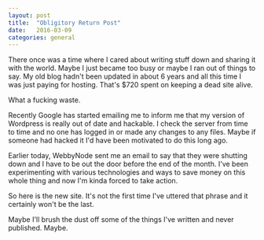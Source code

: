 ```yaml
---
layout: post
title:  "Obligitory Return Post"
date:   2016-03-09
categories: general
---
```


There once was a time where I cared about writing stuff down and sharing it with the world.  Maybe I just became too busy or maybe I ran out of things to say.  My old blog hadn't been updated in about 6 years and all this time I was just paying for hosting.  That's $720 spent on keeping a dead site alive.

What a fucking waste.

Recently Google has started emailing me to inform me that my version of Wordpress is really out of date and hackable.  I check the server from time to time and no one has logged in or made any changes to any files.  Maybe if someone had hacked it I'd have been motivated to do this long ago.

Earlier today, WebbyNode sent me an email to say that they were shutting down and I have to be out the door before the end of the month.  I've been experimenting with various technologies and ways to save money on this whole thing and now I'm kinda forced to take action.

So here is the new site.  It's not the first time I've uttered that phrase and it certainly won't be the last.

Maybe I'll brush the dust off some of the things I've written and never published.  Maybe.